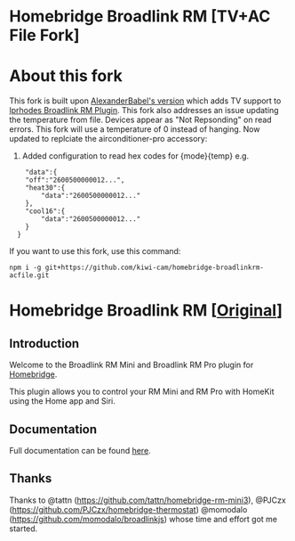 # Homebridge Broadlink RM [TV+AC File Fork]

# About this fork

This fork is built upon [AlexanderBabel's version](https://github.com/AlexanderBabel/homebridge-broadlink-rm) which adds TV support to [lprhodes Broadlink RM Plugin](https://github.com/lprhodes/homebridge-broadlink-rm). This fork also addresses an issue updating the temperature from file. Devices appear as "Not Repsonding" on read errors. This fork will use a temperature of 0 instead of hanging. Now updated to replciate the airconditioner-pro accessory:

  1. Added configuration to read hex codes for {mode}{temp} e.g.
```  
	"data":{
  	"off":"2600500000012...",
    "heat30":{
    	"data":"2600500000012..."
    },
    "cool16":{
    	"data":"2600500000012..."
    }
  }
```

If you want to use this fork, use this command: 

`npm i -g git+https://github.com/kiwi-cam/homebridge-broadlinkrm-acfile.git`


# Homebridge Broadlink RM [[Original](https://github.com/lprhodes/homebridge-broadlink-rm)]

## Introduction
Welcome to the Broadlink RM Mini and Broadlink RM Pro plugin for [Homebridge](https://github.com/nfarina/homebridge).

This plugin allows you to control your RM Mini and RM Pro with HomeKit using the Home app and Siri.

## Documentation

Full documentation can be found [here](https://lprhodes.github.io/slate/).

## Thanks
Thanks to @tattn (https://github.com/tattn/homebridge-rm-mini3), @PJCzx (https://github.com/PJCzx/homebridge-thermostat) @momodalo (https://github.com/momodalo/broadlinkjs) whose time and effort got me started.
